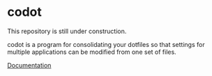 # codot
This repository is still under construction.

codot is a program for consolidating your dotfiles so that settings for
multiple applications can be modified from one set of files.

[Documentation](https://codot.readthedocs.io/en/latest/index.html)
